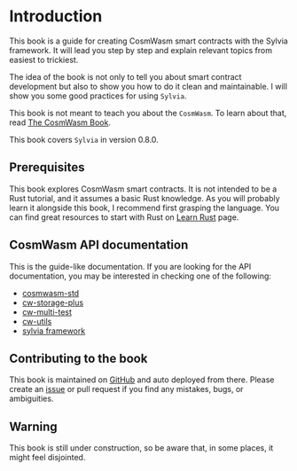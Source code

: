# Introduction

This book is a guide for creating CosmWasm smart contracts with the Sylvia framework.
It will lead you step by step and explain relevant topics from easiest to trickiest.

The idea of the book is not only to tell you about smart contract development but also
to show you how to do it clean and maintainable. I will show you some good practices
for using `Sylvia`.

This book is not meant to teach you about the `CosmWasm`.
To learn about that, read [The CosmWasm Book](https://book.cosmwasm.com).

This book covers `Sylvia` in version 0.8.0.

## Prerequisites

This book explores CosmWasm smart contracts.
It is not intended to be a Rust tutorial, and it assumes a basic Rust knowledge.
As you will probably learn it alongside this book, I recommend first grasping the language.
You can find great resources to start with Rust on [Learn Rust](https://www.rust-lang.org/learn) page.

## CosmWasm API documentation

This is the guide-like documentation. If you are looking for the API documentation,
you may be interested in checking one of the following:

- [cosmwasm-std](https://crates.io/crates/cosmwasm-std)
- [cw-storage-plus](https://crates.io/crates/cw-storage-plus)
- [cw-multi-test](https://crates.io/crates/cw-multi-test)
- [cw-utils](https://crates.io/crates/cw-utils)
- [sylvia framework](https://crates.io/crates/sylvia)

## Contributing to the book

This book is maintained on [GitHub](https://github.com/CosmWasm/sylvia-book)
and auto deployed from there.
Please create an [issue](https://github.com/CosmWasm/sylvia-book/issues)
or pull request if you find any mistakes, bugs, or ambiguities.

## Warning

This book is still under construction, so be aware that, in some places, it might feel disjointed.
